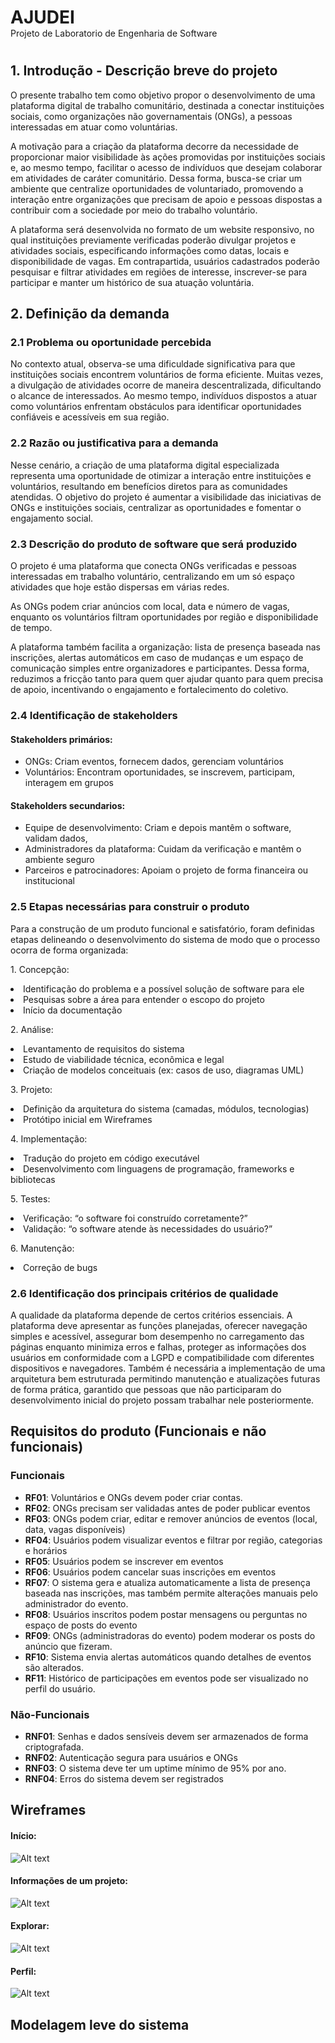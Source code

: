 <h1 style=border-bottom:none;margin-bottom:0px> AJUDEI </h1>
Projeto de Laboratorio de Engenharia de Software

#

## 1. Introdução - Descrição breve do projeto

<p> O presente trabalho tem como objetivo propor o desenvolvimento de uma plataforma digital de trabalho comunitário, destinada a conectar instituições sociais, como organizações não governamentais (ONGs), a pessoas interessadas em atuar como voluntárias.</p>
<p>A motivação para a criação da plataforma decorre da necessidade de proporcionar maior visibilidade às ações promovidas por instituições sociais e, ao mesmo tempo, facilitar o acesso de indivíduos que desejam colaborar em atividades de caráter comunitário. Dessa forma, busca-se criar um ambiente que centralize oportunidades de voluntariado, promovendo a interação entre organizações que precisam de apoio e pessoas dispostas a contribuir com a sociedade por meio do trabalho voluntário.</p>
<p>A plataforma será desenvolvida no formato de um website responsivo, no qual instituições previamente verificadas poderão divulgar projetos e atividades sociais, especificando informações como datas, locais e disponibilidade de vagas. Em contrapartida, usuários cadastrados poderão pesquisar e filtrar atividades em regiões de interesse, inscrever-se para participar e manter um histórico de sua atuação voluntária. </p>


## 2. Definição da demanda
### 2.1 Problema ou oportunidade percebida
<p>No contexto atual, observa-se uma dificuldade significativa para que instituições sociais encontrem voluntários de forma eficiente. Muitas vezes, a divulgação de atividades ocorre de maneira descentralizada, dificultando o alcance de interessados. Ao mesmo tempo, indivíduos dispostos a atuar como voluntários enfrentam obstáculos para identificar oportunidades confiáveis e acessíveis em sua região.</p>

### 2.2 Razão ou justificativa para a demanda
<p>Nesse cenário, a criação de uma plataforma digital especializada representa uma oportunidade de otimizar a interação entre instituições e voluntários, resultando em benefícios diretos para as comunidades atendidas. O objetivo do projeto é aumentar a visibilidade das iniciativas de ONGs e instituições sociais, centralizar as oportunidades e fomentar o engajamento social.</p>

### 2.3 Descrição do produto de software que será produzido
<p>	O projeto é uma plataforma que conecta ONGs verificadas e pessoas interessadas em trabalho voluntário, centralizando em um só espaço atividades que hoje estão dispersas em várias redes.</p>
<p>As ONGs podem criar anúncios com local, data e número de vagas, enquanto os voluntários filtram oportunidades por região e disponibilidade de tempo.</p>
<p>A plataforma também facilita a organização: lista de presença baseada nas inscrições, alertas automáticos em caso de mudanças e um espaço de comunicação simples entre organizadores e participantes.
Dessa forma, reduzimos a fricção tanto para quem quer ajudar quanto para quem precisa de apoio, incentivando o engajamento e fortalecimento do coletivo.
</p>

### 2.4 Identificação de stakeholders
#### Stakeholders primários:
- ONGs: Criam eventos, fornecem dados, gerenciam voluntários
- Voluntários: Encontram oportunidades, se inscrevem, participam, interagem em grupos
#### Stakeholders secundarios:
- Equipe de desenvolvimento: Criam e depois mantêm o software, validam dados, 
- Administradores da plataforma: Cuidam da verificação e mantêm o ambiente seguro
- Parceiros e patrocinadores: Apoiam o projeto de forma financeira ou institucional

### 2.5 Etapas necessárias para construir o produto
<p>Para a construção de um produto funcional e satisfatório, foram definidas etapas delineando o desenvolvimento do sistema de modo que o processo ocorra de forma organizada:</p>
<p>
1. Concepção: <br>
<li>Identificação do problema e a possível solução de software para ele</li> 
<li>Pesquisas sobre a área para entender o escopo do projeto</li>
<li>Início da documentação</li>
</p>
<p>
2. Análise: <br>
<li>Levantamento de requisitos do sistema</li>
<li>Estudo de viabilidade técnica, econômica e legal</li>
<li>Criação de modelos conceituais (ex: casos de uso, diagramas UML)</li>
</p>
<p>
3. Projeto: <br>
<li>Definição da arquitetura do sistema (camadas, módulos, tecnologias)</li>
<li>Protótipo inicial em Wireframes</li>
</p>
<p>
4. Implementação: <br>
<li>Tradução do projeto em código executável</li>
<li>Desenvolvimento com linguagens de programação, frameworks e bibliotecas</li>
</p>
<p>
5. Testes: <br>
<li>Verificação: “o software foi construído corretamente?”</li>
<li>Validação: “o software atende às necessidades do usuário?”</li>
</p>
<p>
6. Manutenção: <br>
<li>Correção de bugs</li>
</p>


### 2.6 Identificação dos principais critérios de qualidade
<p>A qualidade da plataforma depende de certos critérios essenciais. A plataforma deve apresentar as funções planejadas, oferecer navegação simples e acessível, assegurar bom desempenho no carregamento das páginas enquanto minimiza erros e falhas, proteger as informações dos usuários em conformidade com a LGPD e compatibilidade com diferentes dispositivos e navegadores. Também é necessária a implementação de uma arquitetura bem estruturada permitindo manutenção e atualizações futuras de forma prática, garantido que pessoas que não participaram do desenvolvimento inicial do projeto possam trabalhar nele posteriormente.</p>


## Requisitos do produto (Funcionais e não funcionais)
### Funcionais
- **RF01**: Voluntários e ONGs devem poder criar contas.
- **RF02**: ONGs precisam ser validadas antes de poder publicar eventos
- **RF03**: ONGs podem criar, editar e remover anúncios de eventos (local, data, vagas disponíveis)
- **RF04**: Usuários podem visualizar eventos e filtrar por região, categorias e horários
- **RF05**: Usuários podem se inscrever em eventos
- **RF06**: Usuários podem cancelar suas inscrições em eventos
- **RF07**: O sistema gera e atualiza automaticamente a lista de presença baseada nas inscrições, mas também permite alterações manuais pelo administrador do evento.
- **RF08**: Usuários inscritos podem postar mensagens ou perguntas no espaço de posts do evento
- **RF09**: ONGs (administradoras do evento) podem moderar os posts do anúncio que fizeram.
- **RF10**: Sistema envia alertas automáticos quando detalhes de eventos são alterados.
- **RF11**: Histórico de participações em eventos pode ser visualizado no perfil do usuário.

### Não-Funcionais
- **RNF01**: Senhas e dados sensíveis devem ser armazenados de forma criptografada.
- **RNF02**: Autenticação segura para usuários e ONGs
- **RNF03**: O sistema deve ter um uptime mínimo de 95% por ano.
- **RNF04**: Erros do sistema devem ser registrados

## Wireframes
#### Início:
![Alt text](imagens/wireframe/inicio.png)
#### Informações de um projeto:
![Alt text](image-url "Informações de um projeto")
#### Explorar:
![Alt text](image-url "Explorar")
#### Perfil:
![Alt text](image-url "Perfil")
## Modelagem leve do sistema
